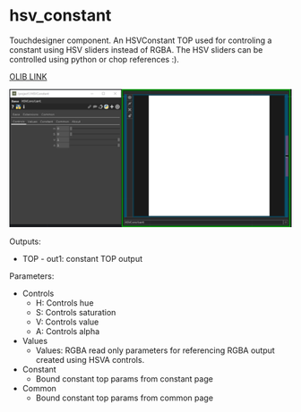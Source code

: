 # hsv_constant
 Touchdesigner component. An HSVConstant TOP used for controling a constant using HSV sliders instead of RGBA. The HSV sliders can be controlled using python or chop references :).

[OLIB LINK](https://olib.amb-service.net/component/hsv-constant)

![HSV constant thumbnail](thumbnail.png)

Outputs: 
 * TOP - out1: constant TOP output

Parameters:
* Controls
    * H: Controls hue
    * S: Controls saturation
    * V: Controls value
    * A: Controls alpha
* Values
    * Values: RGBA read only parameters for referencing RGBA output created using HSVA controls.
* Constant
    * Bound constant top params from constant page
* Common
    * Bound constant top params from common page


